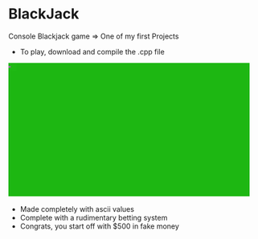 # BlackJack
Console Blackjack game => One of my first Projects
- To play, download and compile the .cpp file

![](blackJack.gif)

- Made completely with ascii values
- Complete with a rudimentary betting system
- Congrats, you start off with $500 in fake money
